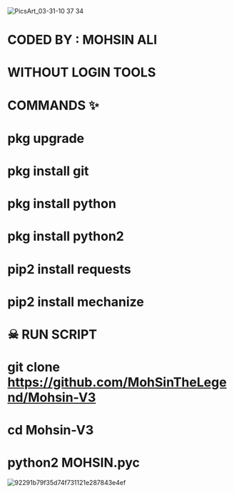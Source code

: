 ![PicsArt_03-31-10 37 34](https://user-images.githubusercontent.com/72184388/113096430-9449e400-920e-11eb-9df8-7b73dd045889.jpg)
# CODED BY : MOHSIN ALI

# WITHOUT LOGIN TOOLS 

# COMMANDS ✨
 
  # pkg upgrade
  # pkg install git
  # pkg install python
  # pkg install python2
  # pip2 install requests
  # pip2 install mechanize


# ☠ RUN SCRIPT
# git clone https://github.com/MohSinTheLegend/Mohsin-V3

# cd Mohsin-V3

# python2 MOHSIN.pyc
![92291b79f35d74f731121e287843e4ef](https://user-images.githubusercontent.com/72184388/113096698-205c0b80-920f-11eb-967b-a498878b7efb.gif)
